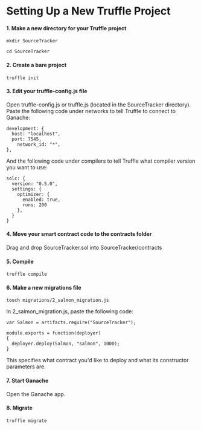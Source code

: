 Setting Up a New Truffle Project
================================

#### 1. Make a new directory for your Truffle project
`mkdir SourceTracker`

`cd SourceTracker`

#### 2. Create a bare project
`truffle init`

#### 3. Edit your truffle-config.js file
Open truffle-config.js or truffle.js (located in the SourceTracker directory). Paste the following code under networks to tell Truffle to connect to Ganache:
```
development: {
  host: "localhost",
  port: 7545,    
	network_id: "*",
},
```
And the following code under compilers to tell Truffle what compiler version you want to use:
```
solc: {
  version: "0.5.0",
  settings: {     
    optimizer: {
      enabled: true,
      runs: 200
    },
  }
}
```

#### 4. Move your smart contract code to the contracts folder
Drag and drop SourceTracker.sol into SourceTracker/contracts

#### 5. Compile
`truffle compile`

#### 6. Make a new migrations file
`touch migrations/2_salmon_migration.js`

In 2_salmon_migration.js, paste the following code:
```
var Salmon = artifacts.require("SourceTracker");

module.exports = function(deployer)
{
  deployer.deploy(Salmon, "salmon", 1000);
}
```
This specifies what contract you'd like to deploy and what its constructor parameters are.

#### 7. Start Ganache
Open the Ganache app.

#### 8. Migrate
`truffle migrate`
